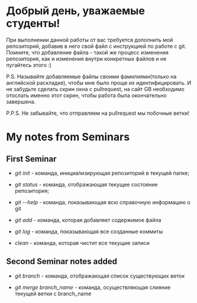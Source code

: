 # Добрый день, уважаемые студенты! 
  При выполнении данной работы от вас требуется дополнить мой репозиторий, добавив в него свой файл с инструкцией по работе с git. Помните, что добавление файла - такой же процесс изменения репозитория, как и изменения внутри конкретных файлов и не пугайтесь этого :)

  P.S. Называйте добавляемые файлы своими фамилиями(только на английской раскладке), чтобы мне было проще их идентифицировать. И не забудьте сделать скрин окна с pullrequest, на сайт GB необходимо отослать именно этот скрин, чтобы работа была окончательно завершена.

  P.P.S. Не забывайте, что отправляем на pullrequest мы побочные ветки!


  # My notes from Seminars

  ## First Seminar

  * *git init* - команда, инициализирующая репозиторий в текущей папке;

  * *git status* - команда, отображающая текущее состояние репозитория;

  * *git --help* - команда, показывающая всю справочную информацию о git

  * *git add* - команда, которая добавляет содержимое файла

  * *git log* - команда, показывающая все созданные коммиты

  * *clean* - команда, которая чистит все текущие записи 


## Second Seminar notes added

* *git branch* - команда, отображающая список существующих веток

* *git merge branch_name* - команда, осуществляющая слияние текущей ветки с branch_name
